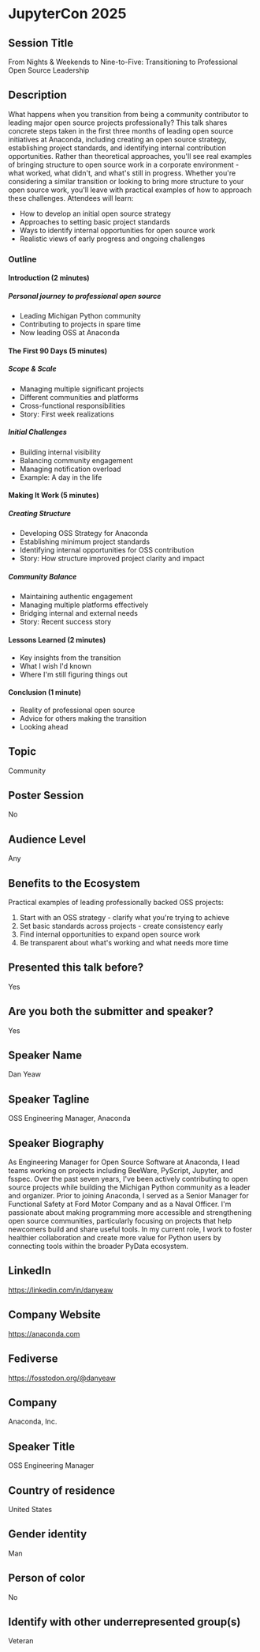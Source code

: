 # JupyterCon 2025

## Session Title
From Nights & Weekends to Nine-to-Five: Transitioning to Professional Open
Source Leadership

## Description

What happens when you transition from being a community contributor to leading
major open source projects professionally? This talk shares concrete steps
taken in the first three months of leading open source initiatives at Anaconda,
including creating an open source strategy, establishing project standards, and
identifying internal contribution opportunities. Rather than theoretical
approaches, you'll see real examples of bringing structure to open source work
in a corporate environment - what worked, what didn't, and what's still in
progress. Whether you're considering a similar transition or looking to bring
more structure to your open source work, you'll leave with practical examples
of how to approach these challenges.
Attendees will learn:

- How to develop an initial open source strategy
- Approaches to setting basic project standards
- Ways to identify internal opportunities for open source work
- Realistic views of early progress and ongoing challenges

### Outline
#### Introduction (2 minutes)

##### Personal journey to professional open source

- Leading Michigan Python community
- Contributing to projects in spare time
- Now leading OSS at Anaconda

#### The First 90 Days (5 minutes)

##### Scope & Scale

- Managing multiple significant projects
- Different communities and platforms
- Cross-functional responsibilities
- Story: First week realizations

##### Initial Challenges

- Building internal visibility
- Balancing community engagement
- Managing notification overload
- Example: A day in the life

#### Making It Work (5 minutes)

##### Creating Structure

- Developing OSS Strategy for Anaconda
- Establishing minimum project standards
- Identifying internal opportunities for OSS contribution
- Story: How structure improved project clarity and impact

##### Community Balance

- Maintaining authentic engagement
- Managing multiple platforms effectively
- Bridging internal and external needs
- Story: Recent success story

#### Lessons Learned (2 minutes)

- Key insights from the transition
- What I wish I'd known
- Where I'm still figuring things out

#### Conclusion (1 minute)

- Reality of professional open source
- Advice for others making the transition
- Looking ahead

## Topic
Community

## Poster Session
No

## Audience Level
Any

## Benefits to the Ecosystem
Practical examples of leading professionally backed OSS projects:

1. Start with an OSS strategy - clarify what you're trying to achieve
2. Set basic standards across projects - create consistency early
3. Find internal opportunities to expand open source work
4. Be transparent about what's working and what needs more time

## Presented this talk before?
Yes

## Are you both the submitter and speaker?
Yes

## Speaker Name
Dan Yeaw

## Speaker Tagline
OSS Engineering Manager, Anaconda

## Speaker Biography

As Engineering Manager for Open Source Software at Anaconda, I lead teams
working on projects including BeeWare, PyScript, Jupyter, and fsspec. Over the
past seven years, I've been actively contributing to open source projects while
building the Michigan Python community as a leader and organizer. Prior to
joining Anaconda, I served as a Senior Manager for Functional Safety at Ford
Motor Company and as a Naval Officer. I'm passionate about making programming
more accessible and strengthening open source communities, particularly
focusing on projects that help newcomers build and share useful tools. In my
current role, I work to foster healthier collaboration and create more value
for Python users by connecting tools within the broader PyData ecosystem.

## LinkedIn
https://linkedin.com/in/danyeaw

## Company Website
https://anaconda.com

## Fediverse
https://fosstodon.org/@danyeaw

## Company
Anaconda, Inc.

## Speaker Title
OSS Engineering Manager

## Country of residence
United States

## Gender identity
Man

## Person of color
No

## Identify with other underrepresented group(s)
Veteran
